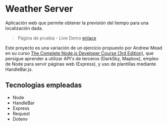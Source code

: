 # Weather Server

Aplicación web que permite obtener la previsión del tiempo para una localización dada.

> Página de prueba - Live Demo [enlace](http://bit.ly/2VM228s 'https://nodeweatherserver.herokuapp.com/')

Este proyecto es una variación de un ejercicio propuesto por Andrew Mead en su curso [The Complete Node.js Developer Course (3rd Edition)](http://bit.ly/2v6OsRm), que persigue aprender a utilizar API's de terceros (DarkSky, Mapbox), empleo de Node para servir páginas web (Express), y uso de plantillas mediante HandleBar.js.


## Tecnologías empleadas

* Node
* HandleBar
* Express
* Request
* Dotenv
